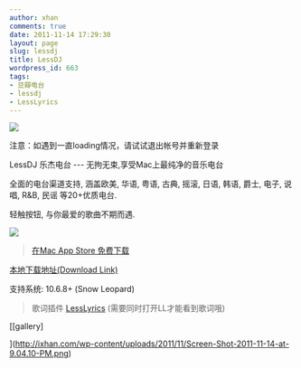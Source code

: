 ```yaml
---
author: xhan
comments: true
date: 2011-11-14 17:29:30
layout: page
slug: lessdj
title: LessDJ
wordpress_id: 663
tags:
- 豆瓣电台
- lessdj
- LessLyrics
---
```


[![](http://ixhan.com/wp-content/uploads/2011/11/Available-on-the-Mac-App-Store.png)](http://itunes.apple.com/app/id498927337?mt=12)



注意：如遇到一直loading情况，请试试退出帐号并重新登录

LessDJ 乐杰电台 --- 无拘无束,享受Mac上最纯净的音乐电台

全面的电台渠道支持, 涵盖欧美, 华语, 粤语, 古典, 摇滚, 日语, 韩语, 爵士, 电子, 说唱, R&B, 民谣 等20+优质电台.

轻触按钮, 与你最爱的歌曲不期而遇.

[![](http://ixhan.com/wp-content/uploads/2011/11/Screen-Shot-2011-11-14-at-9.04.10-PM-1024x549.png)](http://ixhan.com/wp-content/uploads/2011/11/Screen-Shot-2011-11-14-at-9.04.10-PM.png)


> [在Mac App Store 免费下载](http://itunes.apple.com/app/id498927337?mt=12)

[本地下载地址(Download Link)](/app/lessdj/LessDJ_v1.6.zip)

支持系统: 10.6.8+ (Snow Leopard)


> 歌词插件 [LessLyrics](/LessLyrics) (需要同时打开LL才能看到歌词哦)


[[gallery]

](http://ixhan.com/wp-content/uploads/2011/11/Screen-Shot-2011-11-14-at-9.04.10-PM.png)
